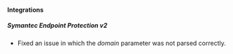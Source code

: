 
#### Integrations
##### Symantec Endpoint Protection v2
- Fixed an issue in which the *domain* parameter was not parsed correctly.
